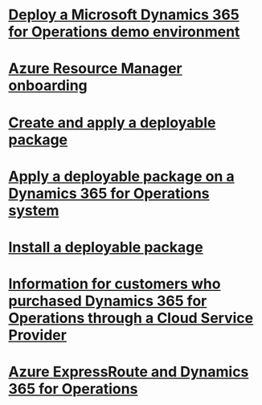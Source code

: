 # [Deploy a Microsoft Dynamics 365 for Operations demo environment](deploy-demo-environment.md)
# [Azure Resource Manager onboarding](arm-onboarding.md)
# [Create and apply a deployable package](create-apply-deployable-package.md)
# [Apply a deployable package on a Dynamics 365 for Operations system](apply-deployable-package-system.md)
# [Install a deployable package](install-deployable-package.md)
# [Information for customers who purchased Dynamics 365 for Operations through a Cloud Service Provider](csp-download-customersource.md)
# [Azure ExpressRoute and Dynamics 365 for Operations](expressroute.md)
